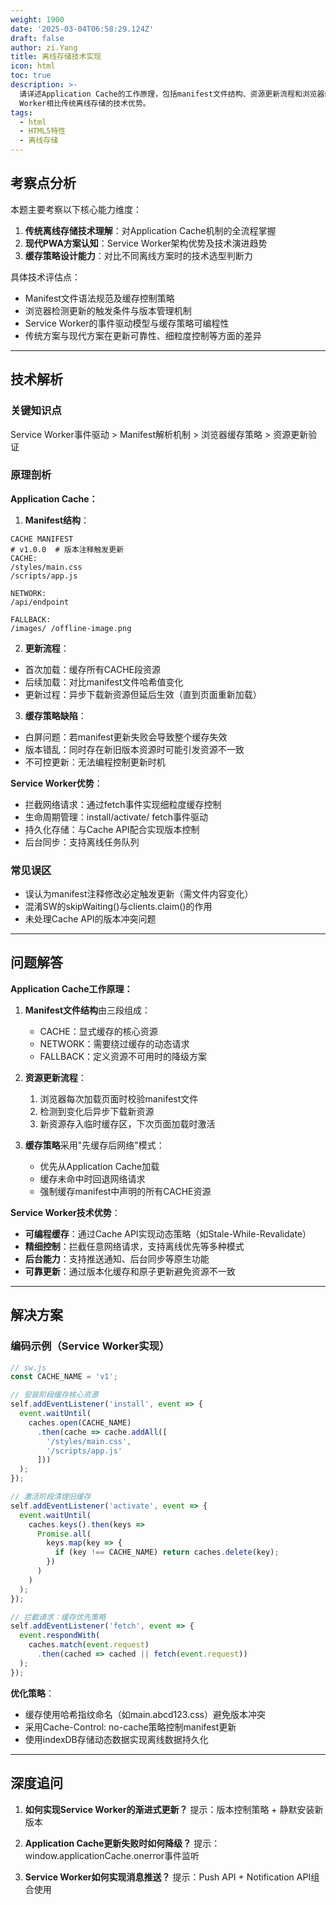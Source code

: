 ```yaml
---
weight: 1900
date: '2025-03-04T06:58:29.124Z'
draft: false
author: zi.Yang
title: 离线存储技术实现
icon: html
toc: true
description: >-
  请详述Application Cache的工作原理，包括manifest文件结构、资源更新流程和浏览器缓存策略，并说明Service
  Worker相比传统离线存储的技术优势。
tags:
  - html
  - HTML5特性
  - 离线存储
---
```


## 考察点分析

本题主要考察以下核心能力维度：
1. **传统离线存储技术理解**：对Application Cache机制的全流程掌握
2. **现代PWA方案认知**：Service Worker架构优势及技术演进趋势
3. **缓存策略设计能力**：对比不同离线方案时的技术选型判断力

具体技术评估点：
- Manifest文件语法规范及缓存控制策略
- 浏览器检测更新的触发条件与版本管理机制
- Service Worker的事件驱动模型与缓存策略可编程性
- 传统方案与现代方案在更新可靠性、细粒度控制等方面的差异

---

## 技术解析

### 关键知识点
Service Worker事件驱动 > Manifest解析机制 > 浏览器缓存策略 > 资源更新验证

### 原理剖析
**Application Cache：**
1. **Manifest结构**：
```manifest
CACHE MANIFEST
# v1.0.0  # 版本注释触发更新
CACHE:
/styles/main.css
/scripts/app.js

NETWORK:
/api/endpoint

FALLBACK:
/images/ /offline-image.png
```

2. **更新流程**：
- 首次加载：缓存所有CACHE段资源
- 后续加载：对比manifest文件哈希值变化
- 更新过程：异步下载新资源但延后生效（直到页面重新加载）

3. **缓存策略缺陷**：
- 白屏问题：若manifest更新失败会导致整个缓存失效
- 版本错乱：同时存在新旧版本资源时可能引发资源不一致
- 不可控更新：无法编程控制更新时机

**Service Worker优势**：
- 拦截网络请求：通过fetch事件实现细粒度缓存控制
- 生命周期管理：install/activate/ fetch事件驱动
- 持久化存储：与Cache API配合实现版本控制
- 后台同步：支持离线任务队列

### 常见误区
- 误认为manifest注释修改必定触发更新（需文件内容变化）
- 混淆SW的skipWaiting()与clients.claim()的作用
- 未处理Cache API的版本冲突问题

---

## 问题解答

**Application Cache工作原理：**
1. **Manifest文件结构**由三段组成：
   - CACHE：显式缓存的核心资源
   - NETWORK：需要绕过缓存的动态请求
   - FALLBACK：定义资源不可用时的降级方案

2. **资源更新流程**：
   1. 浏览器每次加载页面时校验manifest文件
   2. 检测到变化后异步下载新资源
   3. 新资源存入临时缓存区，下次页面加载时激活

3. **缓存策略**采用"先缓存后网络"模式：
   - 优先从Application Cache加载
   - 缓存未命中时回退网络请求
   - 强制缓存manifest中声明的所有CACHE资源

**Service Worker技术优势**：
- **可编程缓存**：通过Cache API实现动态策略（如Stale-While-Revalidate）
- **精细控制**：拦截任意网络请求，支持离线优先等多种模式
- **后台能力**：支持推送通知、后台同步等原生功能
- **可靠更新**：通过版本化缓存和原子更新避免资源不一致

---

## 解决方案

### 编码示例（Service Worker实现）
```javascript
// sw.js
const CACHE_NAME = 'v1';

// 安装阶段缓存核心资源
self.addEventListener('install', event => {
  event.waitUntil(
    caches.open(CACHE_NAME)
      .then(cache => cache.addAll([
        '/styles/main.css',
        '/scripts/app.js'
      ]))
  );
});

// 激活阶段清理旧缓存
self.addEventListener('activate', event => {
  event.waitUntil(
    caches.keys().then(keys => 
      Promise.all(
        keys.map(key => {
          if (key !== CACHE_NAME) return caches.delete(key);
        })
      )
    )
  );
});

// 拦截请求：缓存优先策略
self.addEventListener('fetch', event => {
  event.respondWith(
    caches.match(event.request)
      .then(cached => cached || fetch(event.request))
  );
});
```

**优化策略**：
- 缓存使用哈希指纹命名（如main.abcd123.css）避免版本冲突
- 采用Cache-Control: no-cache策略控制manifest更新
- 使用indexDB存储动态数据实现离线数据持久化

---

## 深度追问

1. **如何实现Service Worker的渐进式更新？**
提示：版本控制策略 + 静默安装新版本

2. **Application Cache更新失败时如何降级？**
提示：window.applicationCache.onerror事件监听

3. **Service Worker如何实现消息推送？**
提示：Push API + Notification API组合使用